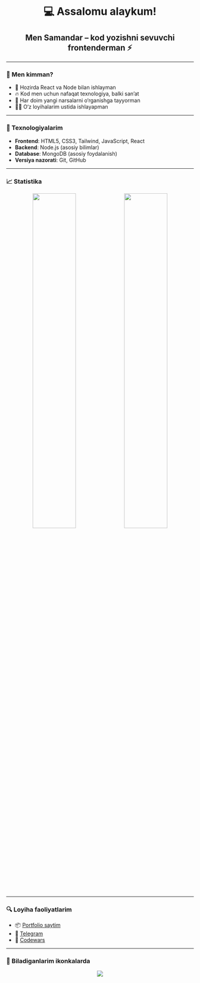 <h1 align="center">💻 Assalomu alaykum!</h1>
<h2 align="center">Men Samandar – kod yozishni sevuvchi frontenderman ⚡</h2>

---

### 🧩 Men kimman?

- 🔭 Hozirda React va Node bilan ishlayman
- 🔥 Kod men uchun nafaqat texnologiya, balki san’at
- 🧠 Har doim yangi narsalarni o‘rganishga tayyorman
- 👨‍🎓 O‘z loyihalarim ustida ishlayapman

---

### 🧪 Texnologiyalarim

- **Frontend**: HTML5, CSS3, Tailwind, JavaScript, React
- **Backend**: Node.js (asosiy bilimlar)
- **Database**: MongoDB (asosiy foydalanish)
- **Versiya nazorati**: Git, GitHub

---

### 📈 Statistika

<p align="center">
  <img src="https://github-readme-stats.vercel.app/api?username=DolimovS&theme=radical&show_icons=true" width="48%" />
  <img src="https://github-readme-streak-stats.herokuapp.com?user=DolimovS&theme=radical&date_format=M%20j%5B%2C%20Y%5D" width="48%" />
</p>

---

### 🔍 Loyiha faoliyatlarim

- 📦 [Portfolio saytim](https://dolimov.uz)
- 💬 [Telegram](https://t.me/Dolimov_2005)
- 🧠 [Codewars](https://www.codewars.com/users/DolimovS)

---

### 🔧 Biladiganlarim ikonkalarda

<p align="center">
  <img src="https://skillicons.dev/icons?i=html,css,js,react,tailwind,nodejs,mongodb,git" />
</p>














<!-- <h1 align="center">👋 Salom, men <span style="color:#ffa500;">Samandar Dolimov</span></h1>
<h3 align="center">🚀 Frontend Dasturchi bo‘lish sari harakatdaman</h3>

---

<p align="center">
  <img src="https://skillicons.dev/icons?i=html,css,js,react,nodejs,mongodb,git" />
</p>

---

### 🧑‍💻 Haqimda qisqacha

- 💡 Men **HTML, CSS, JavaScript** asoslarini yaxshi bilaman  
- 🌱 Hozirda **React.js**, **Node.js** va **MongoDB** texnologiyalarini o‘rganmoqdaman  
- 👨‍💻 Hozirda bir nechta **portfolio** loyihalari ustida ishlayapman  
- 🧠 Men doimiy **o‘z ustida ishlaydigan va yangi narsalarni o‘rganishga qiziqadigan** odamman  
- 📫 Menga bog‘lanish: **[samandardolimov71@gmail.com](mailto:samandardolimov71@gmail.com)**

---

### 🌐 Mening Profil Sahifalarim

<p align="center">
  <a href="https://dolimov.uz" target="_blank"><img src="https://img.shields.io/badge/Portfolio-000000?style=for-the-badge&logo=About.me&logoColor=white"/></a>
  <a href="https://t.me/Dolimov_2005" target="_blank"><img src="https://img.shields.io/badge/Telegram-26A5E4?style=for-the-badge&logo=telegram&logoColor=white"/></a>
  <a href="https://github.com/DolimovS" target="_blank"><img src="https://img.shields.io/badge/GitHub-333?style=for-the-badge&logo=github&logoColor=white"/></a>
  <a href="https://orcid.org/0000-0000-0000-0000" target="_blank"><img src="https://img.shields.io/badge/ORCID-A6CE39?style=for-the-badge&logo=orcid&logoColor=white" /></a>
</p>

---

### 📈 GitHub Statistikasi

<p align="center">
  <img src="https://github-readme-stats.vercel.app/api?username=DolimovS&show_icons=true&theme=tokyonight" width="48%"/>
  <img src="https://github-readme-streak-stats.herokuapp.com/?user=DolimovS&theme=tokyonight" width="48%"/>
</p>

---

### 🧠 Codewars darajam

<p align="center">
  <img src="https://www.codewars.com/users/DolimovS/badges/large" alt="Codewars badge" />
</p>

---

### 📚 Eng ko‘p ishlatiladigan tillar

<p align="center">
  <img src="https://github-readme-stats.vercel.app/api/top-langs/?username=DolimovS&layout=compact&theme=tokyonight" width="40%"/>
</p> -->






<!-- <h1 align="center">
  Salom <img src="https://em-content.zobj.net/source/microsoft-teams/363/waving-hand_1f44b.png" width="30px"/> men Samandar
</h1>
<h3 align="center">Frontend dasturchi bo‘lish yo‘lida harakatdaman 🚀</h3>

---

<p align="center">
  🌱 Hozirda o‘rganayapman: <strong>React.js, Node.js, MongoDB</strong><br>
  🧠 Biladigan texnologiyalar: <strong>HTML, CSS, JavaScript, Bootstrap, Tailwind, Git</strong><br>
  📫 Menga bog‘lanish: <a href="mailto:samandardolimov71@gmail.com">samandardolimov71@gmail.com</a>
</p>

---

### 🌐 Mening sahifalarim

<p align="center">
  <a href="https://t.me/Dolimov_2005" target="_blank">
    <img src="https://img.shields.io/badge/Telegram-2CA5E0?style=for-the-badge&logo=telegram&logoColor=white" />
  </a>
  <a href="https://dolimov.uz" target="_blank">
    <img src="https://img.shields.io/badge/Portfolio-000000?style=for-the-badge&logo=About.me&logoColor=white" />
  </a>
  <a href="https://github.com/DolimovS" target="_blank">
    <img src="https://img.shields.io/badge/GitHub-100000?style=for-the-badge&logo=github&logoColor=white" />
  </a>
</p>

---

### 🛠️ Biladigan texnologiyalar

<p align="center">
  <img src="https://skillicons.dev/icons?i=html,css,js,react,nodejs,bootstrap,tailwind,git" />
</p>

---

### 📊 GitHub Statistikasi

<p align="center">
  <img src="https://github-readme-stats.vercel.app/api?username=DolimovS&show_icons=true&theme=gotham" alt="Samandar's GitHub stats" />
</p>

---

### 🔥 Uzluksiz aktivlik (Streak)

<p align="center">
  <img src="https://github-readme-streak-stats.herokuapp.com/?user=DolimovS&theme=gotham" alt="Samandar's streak stats" />
</p>

---

### 📚 Eng ko‘p ishlatilgan tillar

<p align="center">
  <img src="https://github-readme-stats.vercel.app/api/top-langs/?username=DolimovS&layout=compact&theme=gotham" alt="Top Langs" />
</p>

---

### 🧠 Codewars Darajam

<p align="center">
  <img src="https://www.codewars.com/users/DolimovS/badges/large" alt="Codewars badge" />
</p>

---

### 💬 Ijtimoiy tarmoqlar

<p align="center">
  <a href="https://t.me/Dolimov_2005" target="_blank">Telegram</a> •
  <a href="https://github.com/DolimovS" target="_blank">GitHub</a> •
  <a href="mailto:samandardolimov71@gmail.com" target="_blank">Email</a>
</p>

 -->







<!-- <h1 align="center">Salom 👋, men Samandar</h1>
<h3 align="center">Men frontend developer bo'lishni xohlayman</h3>

<p align="left">🌱 Hozirda o‘rganayapman: <strong>React.js, Node.js</strong></p>
<p align="left">📫 Menga bog‘lanish: <a href="mailto:samandardolimov71@gmail.com">samandardolimov71@gmail.com</a></p>


---

### 🌐 Mening sahifalarim

[![Telegram](https://img.shields.io/badge/Telegram-2CA5E0?style=for-the-badge&logo=telegram&logoColor=white)](https://t.me/Dolimov_2005) <br>


[![Portfolio](https://img.shields.io/badge/Portfolio-000000?style=for-the-badge&logo=About.me&logoColor=white)](https://dolimov.uz)


---

## 📊 GitHub Statistikasi

<p align="center">
  <img src="https://github-readme-stats.vercel.app/api?username=DolimovS&show_icons=true&theme=gotham" alt="Samandar's GitHub stats" />
</p>

---

## 🔥 Uzluksiz aktivlik (Streak)

<p align="center">
  <img src="https://github-readme-streak-stats.herokuapp.com/?user=DolimovS&theme=gotham" alt="Samandar's streak stats" />
</p>

---

## 📚 Eng ko‘p ishlatilgan tillar

<p align="center">
  <img src="https://github-readme-stats.vercel.app/api/top-langs/?username=DolimovS&layout=compact&theme=gotham" alt="Top Langs" />
</p>

---

## 🌐 Mening ijtimoiy tarmoqlarim

<p align="left">
  <a href="https://t.me/Dolimov_2005" target="blank">Telegram</a> |
  <a href="https://github.com/DolimovS" target="blank">GitHub</a>
</p> -->
